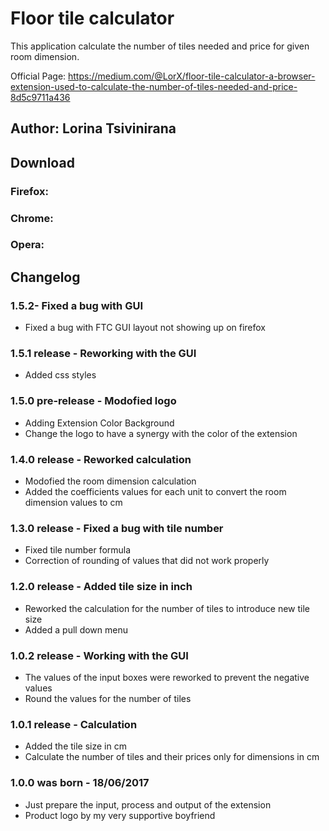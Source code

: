 # Floor tile calculator

This application calculate the number of tiles needed and price for given room dimension. 

Official Page: https://medium.com/@LorX/floor-tile-calculator-a-browser-extension-used-to-calculate-the-number-of-tiles-needed-and-price-8d5c9711a436

## Author: Lorina Tsivinirana
## Download
### Firefox: 
### Chrome: 
### Opera: 

## Changelog
### 1.5.2- Fixed a bug with GUI
* Fixed a bug with FTC GUI layout not showing up on firefox

### 1.5.1 release - Reworking with the GUI
* Added css styles

### 1.5.0 pre-release - Modofied logo
* Adding Extension Color Background
* Change the logo to have a synergy with the color of the extension

### 1.4.0 release - Reworked calculation
* Modofied the room dimension calculation
* Added the coefficients values for each unit to convert the room dimension values to cm

### 1.3.0 release - Fixed a bug with tile number
* Fixed tile number formula
* Correction of rounding of values that did not work properly

### 1.2.0 release - Added tile size in inch
* Reworked the calculation for the number of tiles to introduce new tile size
* Added a pull down menu

### 1.0.2 release - Working with the GUI
* The values of the input boxes were reworked to prevent the negative values
* Round the values for the number of tiles

### 1.0.1 release - Calculation
* Added the tile size in cm
* Calculate the number of tiles and their prices only for dimensions in cm

### 1.0.0 was born - 18/06/2017
* Just prepare the input, process and output of the extension
* Product logo by my very supportive boyfriend 
